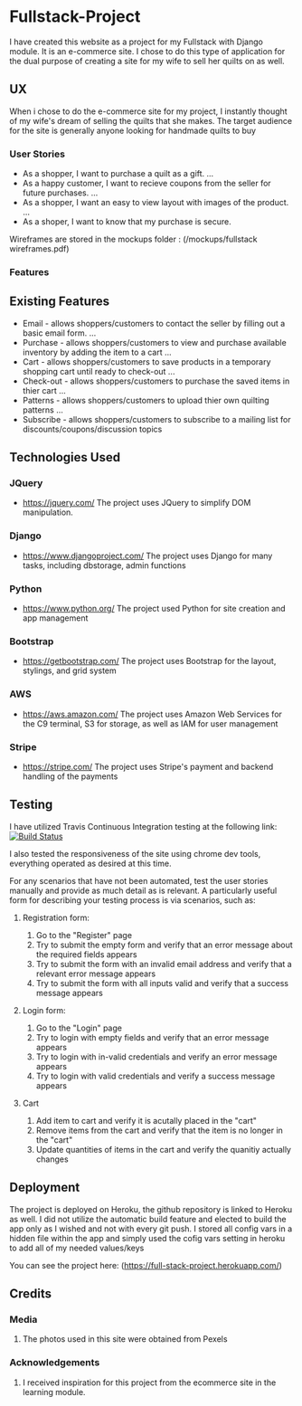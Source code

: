 # Fullstack-Project

I have created this website as a project for my Fullstack with Django module. It is an e-commerce site. I chose to do this type of application for the dual purpose of creating a site for my wife to sell her quilts on as well.

## UX

When i chose to do the e-commerce site for my project, I instantly thought of my wife's dream of selling the quilts that she makes. The target audience for the site is generally anyone looking for handmade quilts to buy

### User Stories

- As a shopper, I want to purchase a quilt as a gift.
...
- As a happy customer, I want to recieve coupons from the seller for future purchases.
...
- As a shopper, I want an easy to view layout with images of the product.
...
- As a shoper, I want to know that my purchase is secure.

Wireframes are stored in the mockups folder : (/mockups/fullstack wireframes.pdf)

### Features


## Existing Features

- Email - allows shoppers/customers to contact the seller by filling out a basic email form.
...
- Purchase - allows shoppers/customers to view and purchase available inventory by adding the item to a cart
...
- Cart - allows shoppers/customers to save products in a temporary shopping cart until ready to check-out
...
- Check-out - allows shoppers/customers to purchase the saved items in thier cart
...
- Patterns - allows shoppers/customers to upload thier own quilting patterns
...
- Subscribe - allows shoppers/customers to subscribe to a mailing list for discounts/coupons/discussion topics


## Technologies Used

### JQuery
- https://jquery.com/
The project uses JQuery to simplify DOM manipulation.

### Django
- https://www.djangoproject.com/
The project uses Django for many tasks, including dbstorage, admin functions

### Python
- https://www.python.org/
The project used Python for site creation and app management

### Bootstrap
- https://getbootstrap.com/
The project uses Bootstrap for the layout, stylings, and grid system

### AWS
- https://aws.amazon.com/
The project uses Amazon Web Services for the C9 terminal, S3 for storage, as well as IAM for user management

### Stripe
- https://stripe.com/
The project uses Stripe's payment and backend handling of the payments

## Testing

I have utilized Travis Continuous Integration testing at the following link:
[![Build Status](https://travis-ci.org/teetsjeremy/fullstack-project.svg?branch=master)](https://travis-ci.org/teetsjeremy/fullstack-project)

I also tested the responsiveness of the site using chrome dev tools, everything operated as desired at this time.

For any scenarios that have not been automated, test the user stories manually and provide as much detail as is relevant. A particularly useful form for describing your testing process is via scenarios, such as:

1. Registration form:
    1. Go to the "Register" page
    2. Try to submit the empty form and verify that an error message about the required fields appears
    3. Try to submit the form with an invalid email address and verify that a relevant error message appears
    4. Try to submit the form with all inputs valid and verify that a success message appears

2. Login form:
    1. Go to the "Login" page
    2. Try to login with empty fields and verify that an error message appears
    3. Try to login with in-valid credentials and verify an error message appears
    4. Try to login with valid credentials and verify a success message appears

3. Cart
    1. Add item to cart and verify it is acutally placed in the "cart"
    2. Remove items from the cart and verify that the item is no longer in the "cart"
    3. Update quantities of items in the cart and verify the quanitiy actually changes


## Deployment

The project is deployed on Heroku, the github repository is linked to Heroku as well. I did not utilize the automatic build feature and elected to build the app only as I wished and not with every git push.
I stored all config vars in a hidden file within the app and simply used the cofig vars setting in heroku to add all of my needed values/keys

You can see the project here: (https://full-stack-project.herokuapp.com/)

## Credits

### Media

1. The photos used in this site were obtained from Pexels

### Acknowledgements

1. I received inspiration for this project from the ecommerce site in the learning module.